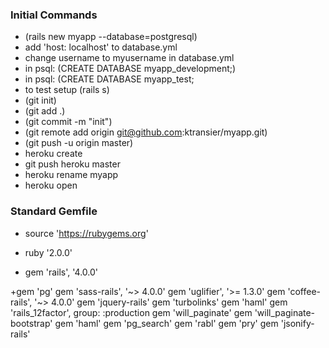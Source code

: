 ### Initial Commands
+ (rails new myapp --database=postgresql)
+ add 'host: localhost' to database.yml
+ change username to myusername in database.yml
+ in psql: (CREATE DATABASE myapp_development;)
+ in psql: (CREATE DATABASE myapp_test;
+ to test setup (rails s)
+ (git init)
+ (git add .)
+ (git commit -m "init")
+ (git remote add origin git@github.com:ktransier/myapp.git)
+ (git push -u origin master)
+ heroku create
+ git push heroku master
+ heroku rename myapp
+ heroku open

### Standard Gemfile

+ source 'https://rubygems.org'

+ ruby '2.0.0'
+ gem 'rails', '4.0.0'

+gem 'pg'
gem 'sass-rails', '~> 4.0.0'
gem 'uglifier', '>= 1.3.0'
gem 'coffee-rails', '~> 4.0.0'
gem 'jquery-rails'
gem 'turbolinks'
gem 'haml'
gem 'rails_12factor', group: :production
gem 'will_paginate'
gem 'will_paginate-bootstrap'
gem 'haml'
gem 'pg_search'
gem 'rabl'
gem 'pry'
gem 'jsonify-rails'


